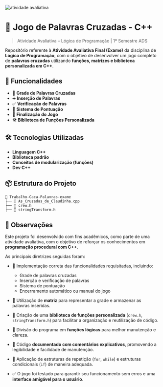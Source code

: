 ![atividade avaliativa](https://img.shields.io/badge/atividade%20avaliativa-lógica%20de%20programação-brightgreen)

# 🧠 Jogo de Palavras Cruzadas - C++
> Atividade Avaliativa – Lógica de Programação | 1º Semestre ADS

Repositório referente à **Atividade Avaliativa Final (Exame)** da disciplina de **Lógica de Programação**, com o objetivo de desenvolver um jogo completo de **palavras cruzadas** utilizando **funções, matrizes e biblioteca personalizada em C++**.

## 📌 Funcionalidades

- 🧩 **Grade de Palavras Cruzadas**
- ➕ **Inserção de Palavras**
- ✅ **Verificação de Palavras**
- 🧮 **Sistema de Pontuação**
- 🛑 **Finalização do Jogo**
- 🛠️ **Biblioteca de Funções Personalizada**

## 🛠️ Tecnologias Utilizadas

- **Linguagem C++**
- **Biblioteca padrão**
- **Conceitos de modularização (funções)**
- **Dev C++**

## 📦 Estrutura do Projeto

```text
📁 Trabalho-Caca-Palavras-exame
├── 📄 As_Cruzadas_de_Claudinha.cpp
├── 📄 crew.h
├── 📄 stringTransform.h
```

## 📝 Observações

Este projeto foi desenvolvido com fins acadêmicos, como parte de uma atividade avaliativa, com o objetivo de reforçar os conhecimentos em **programação procedural com C++**.

As principais diretrizes seguidas foram:

- 📌 Implementação correta das funcionalidades requisitadas, incluindo:
  - Grade de palavras cruzadas
  - Inserção e verificação de palavras
  - Sistema de pontuação
  - Encerramento automático ou manual do jogo

- 🧩 Utilização de **matriz** para representar a grade e armazenar as palavras inseridas.

- 🧰 Criação de uma **biblioteca de funções personalizada** (`crew.h`, `stringTransform.h`) para facilitar a organização e reutilização de código.

- 🧠 Divisão do programa em **funções lógicas** para melhor manutenção e clareza.

- 💬 Código **documentado com comentários explicativos**, promovendo a legibilidade e facilidade de manutenção.

- 🔁 Aplicação de estruturas de repetição (`for`, `while`) e estruturas condicionais (`if`) de maneira adequada.

- ✅ O jogo foi testado para garantir seu funcionamento sem erros e uma **interface amigável para o usuário**.

